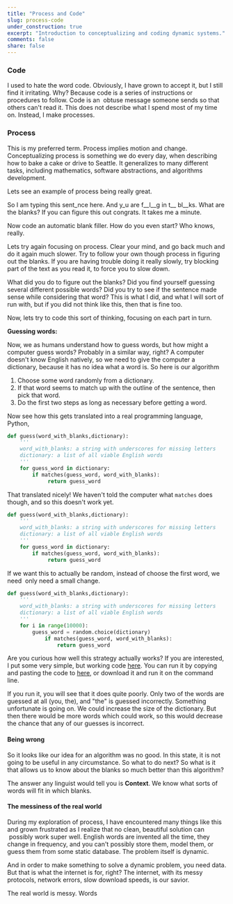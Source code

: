 ```yaml
---
title: "Process and Code"
slug: process-code
under_construction: true
excerpt: "Introduction to conceptualizing and coding dynamic systems."
comments: false
share: false
---
```


### Code

I used to hate the word code. Obviously, I have grown to accept it, but I still find it irritating. Why? Because code is a series of instructions or procedures to follow. Code is an  obtuse message someone sends so that others can't read it. This does not describe what I spend most of my time on. Instead, I make processes.

### Process

This is my preferred term. Process implies motion and change. Conceptualizing process is something we do every day, when describing how to bake a cake or drive to Seattle. It generalizes to many different tasks, including mathematics, software abstractions, and algorithms development.

Lets see an example of process being really great.

So I am typing this sent_nce here. And y_u are f__l__g in t__ bl__ks. What are the blanks? If you can figure this out congrats. It takes me a minute.

Now code an automatic blank filler. How do you even start? Who knows, really.

Lets try again focusing on process. Clear your mind, and go back much and do it again much slower. Try to follow your own though process in figuring out the blanks. If you are having trouble doing it really slowly, try blocking part of the text as you read it, to force you to slow down.

What did you do to figure out the blanks? Did you find yourself guessing several different possible words? Did you try to see if the sentence made sense while considering that word? This is what I did, and what I will sort of run with, but if you did not think like this, then that is fine too.

Now, lets try to code this sort of thinking, focusing on each part in turn.

__Guessing words:__

Now, we as humans understand how to guess words, but how might a computer guess words? Probably in a similar way, right? A computer doesn't know English natively, so we need to give the computer a dictionary, because it has no idea what a word is. So here is our algorithm


1. Choose some word randomly from a dictionary.
2. If that word seems to match up with the outline of the sentence, then pick that word.
3. Do the first two steps as long as necessary before getting a word.

Now see how this gets translated into a real programming language, Python,

```python
def guess(word_with_blanks,dictionary):
    '''
    word_with_blanks: a string with underscores for missing letters
    dictionary: a list of all viable English words
    '''
    for guess_word in dictionary:
        if matches(guess_word, word_with_blanks):
             return guess_word
```

That translated nicely! We haven't told the computer what <code>matches</code> does though, and so this doesn't work yet.

```python
def guess(word_with_blanks,dictionary):
    '''
    word_with_blanks: a string with underscores for missing letters
    dictionary: a list of all viable English words
    '''
    for guess_word in dictionary:
        if matches(guess_word, word_with_blanks):
             return guess_word
```

If we want this to actually be random, instead of choose the first word, we need  only need a small change.


```python
def guess(word_with_blanks,dictionary):
    '''
    word_with_blanks: a string with underscores for missing letters
    dictionary: a list of all viable English words
    '''
    for i in range(10000):
        guess_word = random.choice(dictionary)
            if matches(guess_word, word_with_blanks):
                return guess_word
```

Are you curious how well this strategy actually works? If you are interested, I put some very simple, but working code [here](https://gist.github.com/weepingwillowben/6dd77d47c151dddda568cb132422ca95). You can run it by copying and pasting the code to [here](https://repl.it/languages/python3), or download it and run it on the command line.

If you run it, you will see that it does quite poorly. Only two of the words are guessed at all (you, the), and "the" is guessed incorrectly. Something unfortunate is going on. We could increase the size of the dictionary. But then there would be more words which could work, so this would decrease the chance that any of our guesses is incorrect.

#### Being wrong

So it looks like our idea for an algorithm was no good. In this state, it is not going to be useful in any circumstance. So what to do next? So what is it that allows us to know about the blanks so much better than this algorithm?

The answer any linguist would tell you is **Context**. We know what sorts of words will fit in which blanks.


#### The messiness of the real world


During my exploration of process, I have encountered many things like this and grown frustrated as I realize that no clean, beautiful solution can  possibly work super well. English words are invented all the time, they change in frequency, and you can't possibly store them, model them, or guess them from some static database. The problem itself is dynamic.

And in order to make something to solve a dynamic problem, you need data. But that is what the internet is for, right? The internet, with its messy protocols, network errors, slow download speeds, is our savior.

The real world is messy. Words
